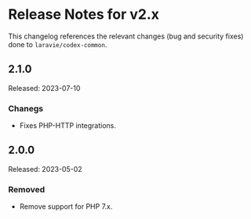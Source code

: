 # Release Notes for v2.x

This changelog references the relevant changes (bug and security fixes) done to `laravie/codex-common`.

## 2.1.0

Released: 2023-07-10

### Chanegs

* Fixes PHP-HTTP integrations.

## 2.0.0

Released: 2023-05-02

### Removed

* Remove support for PHP 7.x.
